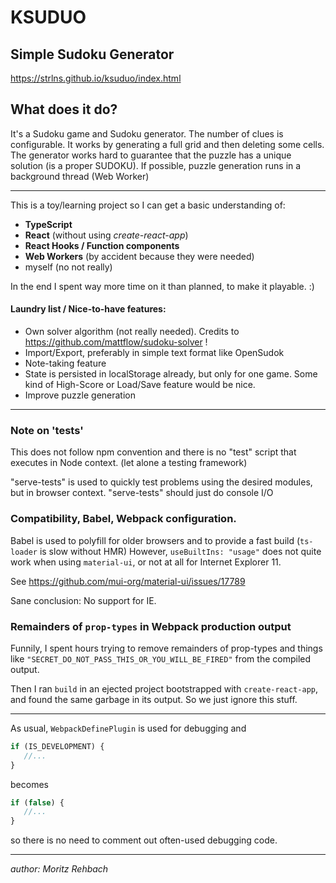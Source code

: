 # KSUDUO

## Simple Sudoku Generator

https://strlns.github.io/ksuduo/index.html

## What does it do?

It's a Sudoku game and Sudoku generator. The number of clues is configurable. It works by generating a full grid and
then deleting some cells. The generator works hard to guarantee that the puzzle has a unique solution (is a proper
SUDOKU). If possible, puzzle generation runs in a background thread (Web Worker)

---

This is a toy/learning project so I can get a basic understanding of:

* **TypeScript**
* **React** (without using _create-react-app_)
* **React Hooks / Function components**
* **Web Workers** (by accident because they were needed)
* myself (no not really)

In the end I spent way more time on it than planned, to make it playable. :)

#### Laundry list / Nice-to-have features:

* Own solver algorithm (not really needed). Credits to https://github.com/mattflow/sudoku-solver !
* Import/Export, preferably in simple text format like OpenSudok
* Note-taking feature
* State is persisted in localStorage already, but only for one game. Some kind of High-Score or Load/Save feature would
  be nice.
* Improve puzzle generation

---

### Note on 'tests'

This does not follow npm convention and there is no "test" script that executes in Node context.
(let alone a testing framework)

"serve-tests" is used to quickly test problems using the desired modules, but in browser context.
"serve-tests" should just do console I/O

### Compatibility, Babel, Webpack configuration.

Babel is used to polyfill for older browsers and to provide a fast build (`ts-loader` is slow without HMR)
However, `useBuiltIns: "usage"` does not quite work when using `material-ui`, or not at all for Internet Explorer 11.

See https://github.com/mui-org/material-ui/issues/17789

Sane conclusion: No support for IE.

### Remainders of `prop-types` in Webpack production output

Funnily, I spent hours trying to remove remainders of prop-types and things
like `"SECRET_DO_NOT_PASS_THIS_OR_YOU_WILL_BE_FIRED"` from the compiled output.

Then I ran `build` in an ejected project bootstrapped with `create-react-app`, and found the same garbage in its output.
So we just ignore this stuff.

---

As usual, `WebpackDefinePlugin` is used for debugging and

```JavaScript
if (IS_DEVELOPMENT) {
   //...
}
```

becomes

```JavaScript
if (false) {
   //...
}
```

so there is no need to comment out often-used debugging code.

---

_author: Moritz Rehbach_
